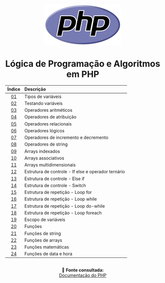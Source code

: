<div align="center">
	<img src="./assets/php.png">
	<h1>Lógica de Programação e Algoritmos em PHP</h1>

| Índice | Descrição |
| :---:  | :--- |
| [01](https://github.com/michelelozada/Logica-de-Programacao-e-Algoritmos-em-PHP/blob/main/files/01-Tipos-de-variaveis.php) | Tipos de variáveis |
| [02](https://github.com/michelelozada/Logica-de-Programacao-e-Algoritmos-em-PHP/blob/main/files/02-Testando-variaveis.php) | Testando variáveis |
| [03](https://github.com/michelelozada/Logica-de-Programacao-e-Algoritmos-em-PHP/blob/main/files/03-Operadores-aritmeticos.php) | Operadores aritméticos |
| [04](https://github.com/michelelozada/Logica-de-Programacao-e-Algoritmos-em-PHP/blob/main/files/04-Operadores-de-atribuicao.php) | Operadores de atribuição |
| [05](https://github.com/michelelozada/Logica-de-Programacao-e-Algoritmos-em-PHP/blob/main/files/05-Operadores-relacionais.php) | Operadores relacionais |
| [06](https://github.com/michelelozada/Logica-de-Programacao-e-Algoritmos-em-PHP/blob/main/files/06-Operadores-logicos.php) | Operadores lógicos |
| [07](https://github.com/michelelozada/Logica-de-Programacao-e-Algoritmos-em-PHP/blob/main/files/07-Operadores-de-incremento-e-decremento.php) | Operadores de incremento e decremento |
| [08](https://github.com/michelelozada/Logica-de-Programacao-e-Algoritmos-em-PHP/blob/main/files/08-Operadores-de-string.php) | Operadores de string |
| [09](https://github.com/michelelozada/Logica-de-Programacao-e-Algoritmos-em-PHP/blob/main/files/09-Arrays-indexados.php) | Arrays indexados     |
| [10](https://github.com/michelelozada/Logica-de-Programacao-e-Algoritmos-em-PHP/blob/main/files/10-Arrays-associativos.php) | Arrays associativos | 
| [11](https://github.com/michelelozada/Logica-de-Programacao-e-Algoritmos-em-PHP/blob/main/files/11-Arrays-multidimensionais.php) | Arrays multidimensionais |
| [12](https://github.com/michelelozada/Logica-de-Programacao-e-Algoritmos-em-PHP/blob/main/files/12-If-else-e-operador-ternario.php) | Estrutura de controle - If else e operador ternário | 
| [13](https://github.com/michelelozada/Logica-de-Programacao-e-Algoritmos-em-PHP/blob/main/files/13-Elseif.php) | Estrutura de controle - Else if |
| [14](https://github.com/michelelozada/Logica-de-Programacao-e-Algoritmos-em-PHP/blob/main/files/14-Switch.php) | Estrutura de controle - Switch |
| [15](https://github.com/michelelozada/Logica-de-Programacao-e-Algoritmos-em-PHP/blob/main/files/15-Loop-for.php) | Estrutura de repetição - Loop for |
| [16](https://github.com/michelelozada/Logica-de-Programacao-e-Algoritmos-em-PHP/blob/main/files/16-Loop-while.php) | Estrutura de repetição - Loop while |
| [17](https://github.com/michelelozada/Logica-de-Programacao-e-Algoritmos-em-PHP/blob/main/files/17-Loop-do-while.php) | Estrutura de repetição - Loop do-while |
| [18](https://github.com/michelelozada/Logica-de-Programacao-e-Algoritmos-em-PHP/blob/main/files/18-Loop-foreach.php) | Estrutura de repetição - Loop foreach |
| [19](https://github.com/michelelozada/Logica-de-Programacao-e-Algoritmos-em-PHP/blob/main/files/19-Escopo-de-variaveis.php) | Escopo de variáveis |
| [20](https://github.com/michelelozada/Logica-de-Programacao-e-Algoritmos-em-PHP/blob/main/files/20-Funcoes.php) | Funções |
| [21](https://github.com/michelelozada/Logica-de-Programacao-e-Algoritmos-em-PHP/blob/main/files/21-Funcoes-de-string.php) | Funções de string |
| [22](https://github.com/michelelozada/Logica-de-Programacao-e-Algoritmos-em-PHP/blob/main/files/22-Funcoes-de-arrays.php) | Funções de arrays |
| [23](https://github.com/michelelozada/Logica-de-Programacao-e-Algoritmos-em-PHP/blob/main/files/23-Funcoes-matematicas.php) | Funções matemáticas |
| [24](https://github.com/michelelozada/Logica-de-Programacao-e-Algoritmos-em-PHP/blob/main/files/24-Funcoes-data-hora.php) | Funções de data e hora |

&nbsp;   
:bookmark_tabs: **Fonte consultada:**  
[Documentação do PHP](https://www.php.net/manual/pt_BR/)
</div>